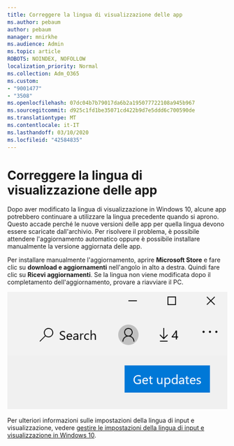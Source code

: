 ```yaml
---
title: Correggere la lingua di visualizzazione delle app
ms.author: pebaum
author: pebaum
manager: mnirkhe
ms.audience: Admin
ms.topic: article
ROBOTS: NOINDEX, NOFOLLOW
localization_priority: Normal
ms.collection: Adm_O365
ms.custom:
- "9001477"
- "3508"
ms.openlocfilehash: 07dc04b7b79017da6b2a195077722108a945b967
ms.sourcegitcommit: d925c1fd1be35071cd422b9d7e5ddd6c700590de
ms.translationtype: MT
ms.contentlocale: it-IT
ms.lasthandoff: 03/10/2020
ms.locfileid: "42584835"
---
```

# <a name="fix-the-display-language-of-apps"></a>Correggere la lingua di visualizzazione delle app

Dopo aver modificato la lingua di visualizzazione in Windows 10, alcune app potrebbero continuare a utilizzare la lingua precedente quando si aprono. Questo accade perché le nuove versioni delle app per quella lingua devono essere scaricate dall'archivio. Per risolvere il problema, è possibile attendere l'aggiornamento automatico oppure è possibile installare manualmente la versione aggiornata delle app.

Per installare manualmente l'aggiornamento, aprire **Microsoft Store** e fare clic su **download e aggiornamenti** nell'angolo in alto a destra. Quindi fare clic su **Ricevi aggiornamenti**. Se la lingua non viene modificata dopo il completamento dell'aggiornamento, provare a riavviare il PC.

![Ottenere gli aggiornamenti.](media/get-updates.png)

Per ulteriori informazioni sulle impostazioni della lingua di input e visualizzazione, vedere [gestire le impostazioni della lingua di input e visualizzazione in Windows 10](https://support.microsoft.com/help/4027670/windows-10-add-and-switch-input-and-display-language-preferences).
